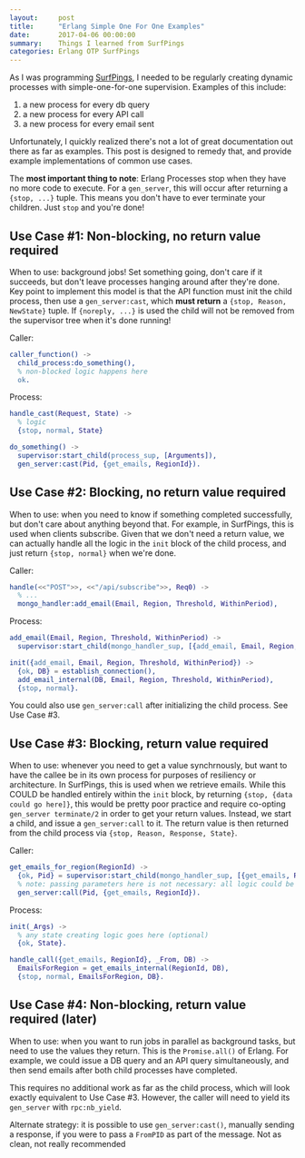 ```yaml
---
layout:     post
title:      "Erlang Simple One For One Examples"
date:       2017-04-06 00:00:00
summary:    Things I learned from SurfPings
categories: Erlang OTP SurfPings
---
```


As I was programming [SurfPings](http://surfpings.com), I needed to be regularly creating dynamic processes with simple-one-for-one supervision. Examples of this include:

1. a new process for every db query
2. a new process for every API call
3. a new process for every email sent

Unfortunately, I quickly realized there's not a lot of great documentation out there as far as examples. This post is designed to remedy that, and provide example implementations of common use cases.

The **most important thing to note**: Erlang Processes stop when they have no more code to execute. For a `gen_server`, this will occur after returning a `{stop, ...}` tuple. This means you don't have to ever terminate your children. Just `stop` and you're done!

## Use Case #1: Non-blocking, no return value required

When to use: background jobs! Set something going, don't care if it succeeds, but don't leave processes hanging around after they're done. Key point to implement this model is that the API function must init the child process, then use a `gen_server:cast`, which **must return** a `{stop, Reason, NewState}` tuple. If `{noreply, ...}` is used the child will not be removed from the supervisor tree when it's done running!

Caller:
```erlang
caller_function() ->
  child_process:do_something(),
  % non-blocked logic happens here
  ok.
```

Process:
```erlang
handle_cast(Request, State) ->
  % logic
  {stop, normal, State}

do_something() ->
  supervisor:start_child(process_sup, [Arguments]),
  gen_server:cast(Pid, {get_emails, RegionId}).
```

## Use Case #2: Blocking, no return value required

When to use: when you need to know if something completed successfully, but don't care about anything beyond that. For example, in SurfPings, this is used when clients subscribe. Given that we don't need a return value, we can actually handle all the logic in the `init` block of the child process, and just return `{stop, normal}` when we're done.

Caller:
```erlang
handle(<<"POST">>, <<"/api/subscribe">>, Req0) ->
  % ...
  mongo_handler:add_email(Email, Region, Threshold, WithinPeriod),
```

Process:
```erlang
add_email(Email, Region, Threshold, WithinPeriod) ->
  supervisor:start_child(mongo_handler_sup, [{add_email, Email, Region, Threshold, WithinPeriod}]).

init({add_email, Email, Region, Threshold, WithinPeriod}) ->
  {ok, DB} = establish_connection(),
  add_email_internal(DB, Email, Region, Threshold, WithinPeriod),
  {stop, normal}.
```

You could also use `gen_server:call` after initializing the child process. See Use Case #3.

## Use Case #3: Blocking, return value required

When to use: whenever you need to get a value synchrnously, but want to have the callee be in its own process for purposes of resiliency or architecture. In SurfPings, this is used when we retrieve emails. While this COULD be handled entirely within the `init` block, by returning `{stop, {data could go here]}`, this would be pretty poor practice and require co-opting `gen_server terminate/2` in order to get your return values. Instead, we start a child, and issue a `gen_server:call` to it. The return value is then returned from the child process via `{stop, Reason, Response, State}`.

Caller:
```erlang
get_emails_for_region(RegionId) ->
  {ok, Pid} = supervisor:start_child(mongo_handler_sup, [{get_emails, RegionId}]),
  % note: passing parameters here is not necessary: all logic could be handled in the `handle_call`.
  gen_server:call(Pid, {get_emails, RegionId}).
```

Process:
```erlang
init(_Args) ->
  % any state creating logic goes here (optional)
  {ok, State}.

handle_call({get_emails, RegionId}, _From, DB) ->
  EmailsForRegion = get_emails_internal(RegionId, DB),
  {stop, normal, EmailsForRegion, DB}.
```

## Use Case #4: Non-blocking, return value required (later)

When to use: when you want to run jobs in parallel as background tasks, but need to use the values they return. This is the `Promise.all()` of Erlang. For example, we could issue a DB query and an API query simultaneously, and then send emails after both child processes have completed.

This requires no additional work as far as the child process, which will look exactly equivalent to Use Case #3. However, the caller will need to yield its `gen_server` with `rpc:nb_yield`.

Alternate strategy: it is possible to use `gen_server:cast()`, manually sending a response, if you were to pass a `FromPID` as part of the message. Not as clean, not really recommended
